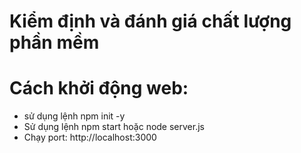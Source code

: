 # Kiểm định và đánh giá chất lượng phần mềm
# Cách khởi động web:
- sử dụng lệnh npm init -y
- Sử dụng lệnh npm start hoặc node server.js
- Chạy port:  http://localhost:3000
